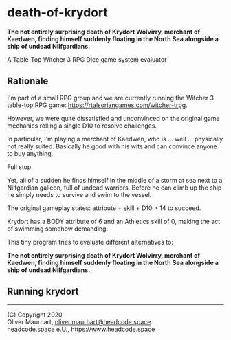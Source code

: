 # death-of-krydort

**The not entirely surprising death of Krydort Wolvirry, merchant of 
Kaedwen, finding himself suddenly floating in the North Sea alongside a 
ship of undead Nilfgardians.**

A Table-Top Witcher 3 RPG Dice game system evaluator

## Rationale

I'm part of a small RPG group and we are currently running the Witcher 3
table-top RPG game: https://rtalsoriangames.com/witcher-trpg.

However, we were quite dissatisfied and unconvinced on the original game
mechanics rolling a single D10 to resolve challenges.

In particular, I'm playing a merchant of Kaedwen, who is ... well ...
physically not really suited. Basically he good with his wits and can
convince anyone to buy anything. 

Full stop.

Yet, all of a sudden he finds himself in the middle of a storm at sea next
to a Nilfgardian galleon, full of undead warriors. Before he can climb up
the ship he simply needs to survive and swim to the vessel.

The original gameplay states: attribute + skill + D10 > 14 to succeed.

Krydort has a BODY attribute of 6 and an Athletics skill of 0, making the
act of swimming somehow demanding.

This tiny program tries to evaluate different alternatives to:

**The not entirely surprising death of Krydort Wolvirry, merchant of 
Kaedwen, finding himself suddenly floating in the North Sea alongside a 
ship of undead Nilfgardians.**

## Running krydort



---

(C) Copyright 2020  
Oliver Maurhart, oliver.maurhart@headcode.space  
headcode.space e.U., https://www.headcode.space

